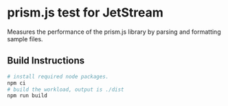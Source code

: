 # prism.js test for JetStream

Measures the performance of the prism.js library by parsing and formatting sample files.

## Build Instructions

```bash
# install required node packages.
npm ci
# build the workload, output is ./dist
npm run build
```
